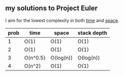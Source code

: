 ## my solutions to Project Euler

I aim for the lowest complexity in both [time](http://en.wikipedia.org/wiki/Analysis_of_algorithms#Orders_of_growth) and [space](http://en.wikipedia.org/wiki/Analysis_of_algorithms#Growth_rate_analysis_of_other_resources).


prob | time                    | space          | stack depth
---- | ----------------------- | -------------- | --------------
  1  | O(1)                    | O(1)           | O(1)
  2  | O(1)                    | O(1)           | O(1)
  3  | O(n^0.5)                | O(log(n))      | O(log(n))     
  4  | O(n^2)                  | O(1)           | O(1)
